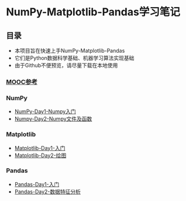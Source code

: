 # NumPy-Matplotlib-Pandas学习笔记

## 目录

+ 本项目旨在快速上手NumPy-Matplotlib-Pandas
+ 它们是Python数据科学基础、机器学习算法实现基础
+ 由于Github不便预览，请尽量下载在本地使用

### [MOOC参考](https://www.icourse163.org/course/BIT-1001870002?tid=1207408201)

### NumPy

+ [NumPy-Day1-Numpy入门](https://github.com/todayplusplus/NumPy-Matplotlib-Pandas/blob/master/NumPy-Day1-Numpy%E5%85%A5%E9%97%A8.ipynb)
+ [Numpy-Day2-Numpy文件及函数](https://github.com/todayplusplus/NumPy-Matplotlib-Pandas/blob/master/Numpy-Day2-Numpy%E6%96%87%E4%BB%B6%E5%8F%8A%E5%87%BD%E6%95%B0.ipynb)

### Matplotlib

+ [Matplotlib-Day1-入门](https://github.com/todayplusplus/NumPy-Matplotlib-Pandas/blob/master/Matplotlib-Day1-%E5%85%A5%E9%97%A8.ipynb)
+ [Matplotlib-Day2-绘图](https://github.com/todayplusplus/NumPy-Matplotlib-Pandas/blob/master/Matplotlib-Day2-%E7%BB%98%E5%9B%BE.ipynb)

### Pandas

+ [Pandas-Day1-入门](https://github.com/todayplusplus/NumPy-Matplotlib-Pandas/blob/master/Pandas-Day1-%E5%85%A5%E9%97%A8.ipynb)
+ [Pandas-Day2-数据特征分析](https://github.com/todayplusplus/NumPy-Matplotlib-Pandas/blob/master/Pandas-Day2-%E6%95%B0%E6%8D%AE%E7%89%B9%E5%BE%81%E5%88%86%E6%9E%90.ipynb)
